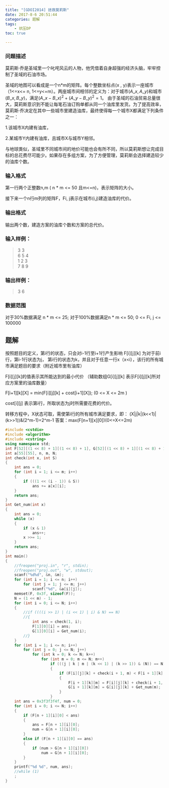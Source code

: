 ```yaml
---
title: "[GDOI2014] 拯救莫莉斯"
date: 2017-8-6 20:51:44
categories: 题解
tags:
    - 状压DP
toc: true

---
```


### 问题描述
莫莉斯·乔是圣域里一个叱咤风云的人物，他凭借着自身超强的经济头脑，牢牢控制了圣域的石油市场。

圣域的地图可以看成是一个n*m的矩阵。每个整数坐标点(x , y)表示一座城市（1<=x<= n, 1<=y<=m）。两座城市间相邻的定义为：对于城市$(A\_x, A\_y)$和城市$(B\_x, B\_y)$，满足$(A\_x - B\_x)^2 + (A\_y - B\_y)^2 = 1$。
由于圣域的石油贸易总量很大，莫莉斯意识到不能让每笔石油订购单都从同一个油库里发货。为了提高效率，莫莉斯·乔决定在其中一些城市里建造油库，最终使得每一个城市X都满足下列条件之一：
<!--more-->
1.该城市X内建有油库，

2.某城市Y内建有油库，且城市X与城市Y相邻。

与地球类似，圣域里不同城市间的地价可能也会有所不同，所以莫莉斯想让完成目标的总花费尽可能少。如果存在多组方案，为了方便管理，莫莉斯会选择建造较少的油库个数。

### 输入格式
第一行两个正整数n,m ( n * m <= 50 且m<=n)，表示矩阵的大小。

接下来一个n行m列的矩阵F，Fi, j表示在城市(i,j)建造油库的代价。

### 输出格式
输出两个数，建造方案的油库个数和方案的总代价。


### 输入样例：

>3 3  
6 5 4  
1 2 3  
7 8 9  
	
### 输出样例：
>3 6  

### 数据范围

对于30%数据满足 n \* m <= 25;
对于100%数据满足n \* m <= 50; 0 <= Fi, j <= 100000

## 题解

按照题目的定义，第i行的状态，只会对i-1行至i+1行产生影响
F[i][j][k] 为对于前i行，第i-1行状态为j， 第i行的状态为k，并且对于任意一行x（x<i），该行的所有城市满足题目的要求（附近城市里有油库）
<!--more-->
F[i][j][k]的值表示其所能达到的最小代价
（辅助数组G[i][j][k] 表示F[i][j][k]所对应方案里的油库数量）

F[i+1][k][X] = min(F[i][j][k] + cost[i+1][X]); (0 <= X <= 2m )

cost[i][j] 表示第i行，所取状态为j时所需要花费的代价。

转移方程中，X状态可取，需使第i行的所有城市满足要求，即：
(X|j|k|(k<<1)|(k>>1))&(2^m-1)=2^m-1
答案：max(F[n+1][x][0])(0<=X<=2m)

```c++
#include <cstdio>
#include <algorithm>
#include <cstring>
using namespace std;
int F[52][(1 << 8) + 1][(1 << 8) + 1], G[52][(1 << 8) + 1][(1 << 8) + 1];
int a[55][55], n, m, N;
int check(int x, int S)
{
    int ans = 0;
    for (int i = 1; i <= m; i++)
    {
        if (((1 << (i - 1)) & S))
            ans += a[x][i];
    }
    return ans;
}
int Get_num(int x)
{
    int ans = 0;
    while (x)
    {
        if (x & 1)
            ans++;
        x >>= 1;
    }
    return ans;
}
int main()
{
    //freopen("proj.in", "r", stdin);
    //freopen("proj.out", "w", stdout);
    scanf("%d%d", &n, &m);
    for (int i = 1; i <= n; i++)
        for (int j = 1; j <= m; j++)
            scanf("%d", &a[i][j]);
    memset(F, 0x3f, sizeof(F));
    N = (1 << m) - 1;
    for (int i = 0; i <= N; i++)
    {
        //if ((((i >> 1) | (i << 1) | i) & N) == N)
        //{
            int ans = check(1, i);
            F[1][0][i] = ans;
            G[1][0][i] = Get_num(i);
        //}
    }
    for (int i = 1; i <= n; i++)
        for (int j = 0; j <= N; j++)
            for (int k = 0; k <= N; k++)
                for (int m = 0; m <= N; m++)
                    if (((j | k | m | (k << 1) | (k >> 1)) & (N)) == N)
                    {
                        if (F[i][j][k] + check(i + 1, m) < F[i + 1][k][m])
                        {
                            F[i + 1][k][m] = F[i][j][k] + check(i + 1, m);
                            G[i + 1][k][m] = G[i][j][k] + Get_num(m);
                        }
                    }
    int ans = 0x3f3f3f4f, num = 0;
    for (int i = 0; i <= N; i++)
    {
        if (F[n + 1][i][0] < ans)
        {
            ans = F[n + 1][i][0];
            num = G[n + 1][i][0];
        }
        else if (F[n + 1][i][0] == ans)
        {
            if (num > G[n + 1][i][0])
                num = G[n + 1][i][0];
        }
    }
    printf("%d %d", num, ans);
    //while (1)
    ;
}
```
